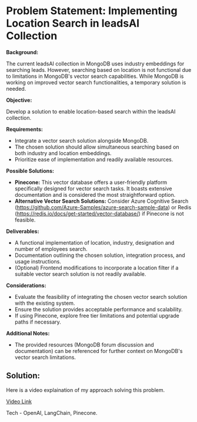 # **Problem Statement: Implementing Location Search in leadsAI Collection**

**Background:**

The current leadsAI collection in MongoDB uses industry embeddings for searching leads. However, searching based on location is not functional due to limitations in MongoDB's vector search capabilities. While MongoDB is working on improved vector search functionalities, a temporary solution is needed.

**Objective:**

Develop a solution to enable location-based search within the leadsAI collection.

**Requirements:**

- Integrate a vector search solution alongside MongoDB.
- The chosen solution should allow simultaneous searching based on both industry and location embeddings.
- Prioritize ease of implementation and readily available resources.

**Possible Solutions:**

- **Pinecone:** This vector database offers a user-friendly platform specifically designed for vector search tasks. It boasts extensive documentation and is considered the most straightforward option.
- **Alternative Vector Search Solutions:** Consider Azure Cognitive Search (https://github.com/Azure-Samples/azure-search-sample-data) or Redis (https://redis.io/docs/get-started/vector-database/) if Pinecone is not feasible.

**Deliverables:**

- A functional implementation of location, industry, designation and number of employees search.
- Documentation outlining the chosen solution, integration process, and usage instructions.
- (Optional) Frontend modifications to incorporate a location filter if a suitable vector search solution is not readily available.

**Considerations:**

- Evaluate the feasibility of integrating the chosen vector search solution with the existing system.
- Ensure the solution provides acceptable performance and scalability.
- If using Pinecone, explore free tier limitations and potential upgrade paths if necessary.

**Additional Notes:**

- The provided resources (MongoDB forum discussion and documentation) can be referenced for further context on MongoDB's vector search limitations.

## **Solution:**

Here is a video explaination of my approach solving this problem.

[Video Link](https://youtube.com/@utsavjoshi7455)

Tech - OpenAI, LangChain, Pinecone.